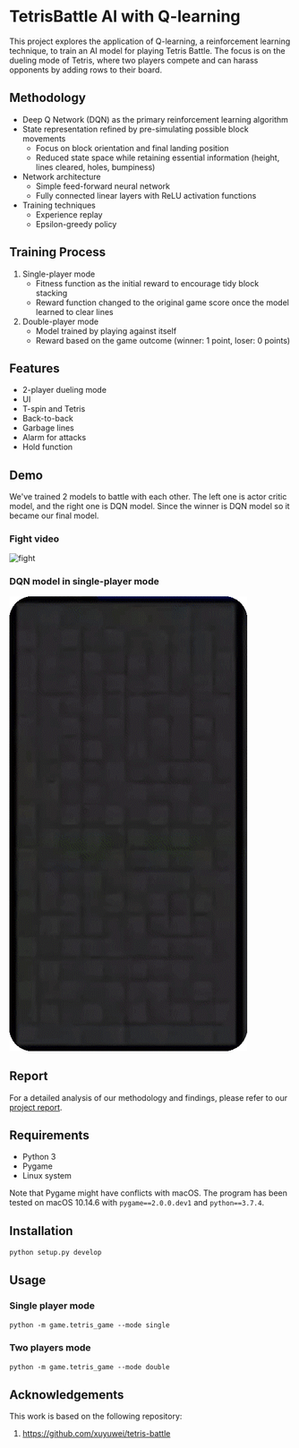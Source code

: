 # **TetrisBattle AI with Q-learning**

This project explores the application of Q-learning, a reinforcement learning technique, to train an AI model for playing Tetris Battle. The focus is on the dueling mode of Tetris, where two players compete and can harass opponents by adding rows to their board.

## **Methodology**

- Deep Q Network (DQN) as the primary reinforcement learning algorithm
- State representation refined by pre-simulating possible block movements
  - Focus on block orientation and final landing position
  - Reduced state space while retaining essential information (height, lines cleared, holes, bumpiness)
- Network architecture
  - Simple feed-forward neural network
  - Fully connected linear layers with ReLU activation functions
- Training techniques
  - Experience replay
  - Epsilon-greedy policy

## **Training Process**

1. Single-player mode
   - Fitness function as the initial reward to encourage tidy block stacking
   - Reward function changed to the original game score once the model learned to clear lines
2. Double-player mode
   - Model trained by playing against itself
   - Reward based on the game outcome (winner: 1 point, loser: 0 points)

## **Features**

- 2-player dueling mode
- UI
- T-spin and Tetris
- Back-to-back
- Garbage lines
- Alarm for attacks
- Hold function

## **Demo**
We've trained 2 models to battle with each other.
The left one is actor critic model, and the right one is DQN model.
Since the winner is DQN model so it became our final model.

### Fight video

![fight](fight.gif)

### DQN model in single-player mode

![DQN model](DQN.gif)

## **Report**
For a detailed analysis of our methodology and findings, please refer to our [project report](https://drive.google.com/file/d/your_report_link_here).

## **Requirements**
- Python 3
- Pygame
- Linux system

Note that Pygame might have conflicts with macOS. The program has been tested on macOS 10.14.6 with `pygame==2.0.0.dev1` and `python==3.7.4`.

## **Installation**
```
python setup.py develop
```

## **Usage**
### Single player mode
```
python -m game.tetris_game --mode single
```

### Two players mode
```
python -m game.tetris_game --mode double
```

## **Acknowledgements**
This work is based on the following repository:
1. https://github.com/xuyuwei/tetris-battle
